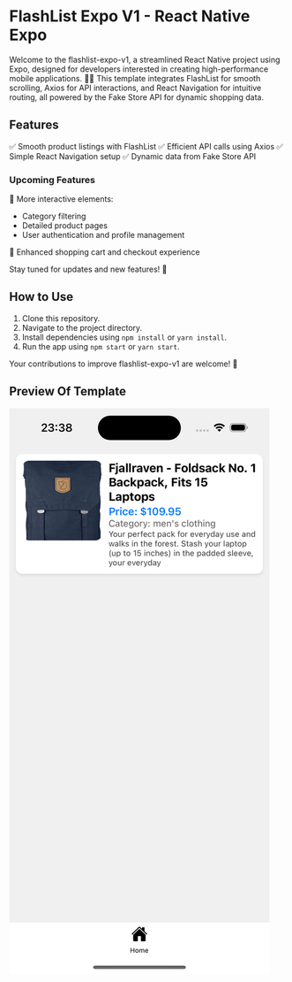 # FlashList Expo V1 - React Native Expo

Welcome to the flashlist-expo-v1, a streamlined React Native project using Expo, designed for developers interested in creating high-performance mobile applications. 🚀📱 This template integrates FlashList for smooth scrolling, Axios for API interactions, and React Navigation for intuitive routing, all powered by the Fake Store API for dynamic shopping data.

## Features

✅ Smooth product listings with FlashList
✅ Efficient API calls using Axios
✅ Simple React Navigation setup
✅ Dynamic data from Fake Store API

### Upcoming Features

🚀 More interactive elements:

- Category filtering
- Detailed product pages
- User authentication and profile management

🛒 Enhanced shopping cart and checkout experience

Stay tuned for updates and new features! 🌟

## How to Use

1. Clone this repository.
2. Navigate to the project directory.
3. Install dependencies using `npm install` or `yarn install`.
4. Run the app using `npm start` or `yarn start`.

Your contributions to improve flashlist-expo-v1 are welcome! 🚀

## Preview Of Template

![Screenshot](/assets/screenshots/prototype-home.png)
